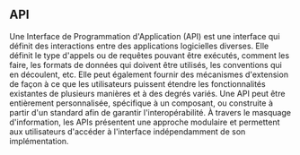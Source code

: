 ## API

Une Interface de Programmation d'Application (API) est une interface qui définit des interactions entre des applications
logicielles diverses. Elle définit le type d'appels ou de requêtes pouvant être exécutés, comment les faire, les formats de
données qui doivent être utilisés, les conventions qui en découlent, etc. Elle peut également fournir des mécanismes d'extension
de façon à ce que les utilisateurs puissent étendre les fonctionnalités existantes de plusieurs manières et à des degrés variés.
Une API peut être entièrement personnalisée, spécifique à un composant, ou construite à partir d'un standard afin de garantir
l'interopérabilité. À travers le masquage d'information, les APIs présentent une approche modulaire et permettent aux
utilisateurs d'accéder à l'interface indépendamment de son implémentation.
